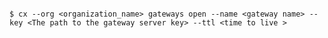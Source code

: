 <!-- layout:code post: gateway_usage -->

```

$ cx --org <organization_name> gateways open --name <gateway name> --key <The path to the gateway server key> --ttl <time to live >

```
